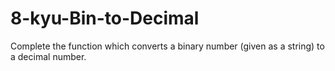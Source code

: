 # 8-kyu-Bin-to-Decimal
Complete the function which converts a binary number (given as a string) to a decimal number.
